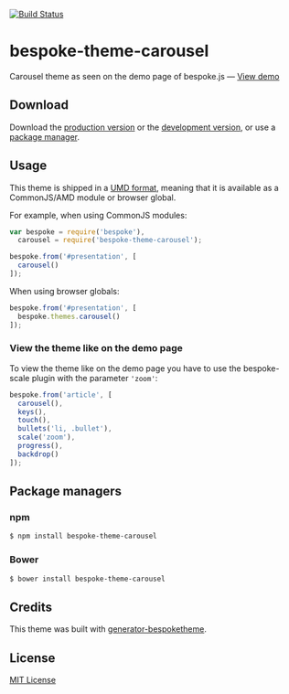 [![Build Status](https://secure.travis-ci.org/frncsdrk/bespoke-theme-carousel.png?branch=master)](https://travis-ci.org/frncsdrk/bespoke-theme-carousel)

# bespoke-theme-carousel

Carousel theme as seen on the demo page of bespoke.js &mdash; [View demo](http://frncsdrk.github.io/bespoke-theme-carousel)

## Download

Download the [production version][min] or the [development version][max], or use a [package manager](#package-managers).

[min]: https://raw.github.com/frncsdrk/bespoke-theme-carousel/master/dist/bespoke-theme-carousel.min.js
[max]: https://raw.github.com/frncsdrk/bespoke-theme-carousel/master/dist/bespoke-theme-carousel.js

## Usage

This theme is shipped in a [UMD format](https://github.com/umdjs/umd), meaning that it is available as a CommonJS/AMD module or browser global.

For example, when using CommonJS modules:

```js
var bespoke = require('bespoke'),
  carousel = require('bespoke-theme-carousel');

bespoke.from('#presentation', [
  carousel()
]);
```

When using browser globals:

```js
bespoke.from('#presentation', [
  bespoke.themes.carousel()
]);
```

### View the theme like on the demo page

To view the theme like on the demo page you have to use the bespoke-scale plugin with the parameter `'zoom'`:

```js
bespoke.from('article', [
  carousel(),
  keys(),
  touch(),
  bullets('li, .bullet'),
  scale('zoom'),
  progress(),
  backdrop()
]);
```

## Package managers

### npm

```bash
$ npm install bespoke-theme-carousel
```

### Bower

```bash
$ bower install bespoke-theme-carousel
```

## Credits

This theme was built with [generator-bespoketheme](https://github.com/markdalgleish/generator-bespoketheme).

## License

[MIT License](http://en.wikipedia.org/wiki/MIT_License)
